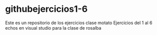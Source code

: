 # githubejercicios1-6
Este es un repositorio de los ejercicios clase motato
Ejercicios del 1 al 6 echos en visual studio para la clase de rosalba 
